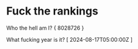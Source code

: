 # Fuck the rankings

Who the hell am I?
{ 8028726 }

What fucking year is it?
[ 2024-08-17T05:00:00Z ]
